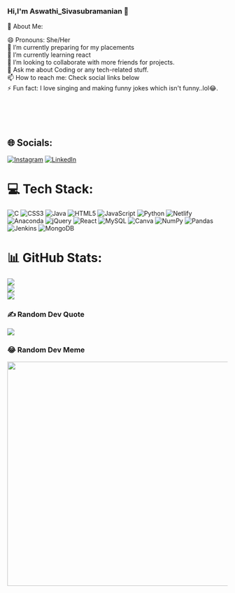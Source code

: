 <h3>Hi,I'm Aswathi_Sivasubramanian 👋</h3>

💫 About Me:

😄 Pronouns: She/Her<br>🔭 I’m currently preparing for my placements<br>🌱 I’m currently learning react<br>👯 I’m looking to collaborate with more friends for projects.<br>💬 Ask me about Coding or any tech-related stuff.<br>📫 How to reach me: Check social links below<br>⚡ Fun fact: I love singing and making funny jokes which isn't funny..lol😂.<br><br><br><br><br>

## 🌐 Socials:
[![Instagram](https://img.shields.io/badge/Instagram-%23E4405F.svg?logo=Instagram&logoColor=white)](https://www.linkedin.com/in/aswathi-sivasubramanian) [![LinkedIn](https://img.shields.io/badge/LinkedIn-%230077B5.svg?logo=linkedin&logoColor=white)](https://linkedin.com/in/aswathi-sivasubramanian)

# 💻 Tech Stack:

![C](https://img.shields.io/badge/c-%2300599C.svg?style=plastic&logo=c&logoColor=white) ![CSS3](https://img.shields.io/badge/css3-%231572B6.svg?style=plastic&logo=css3&logoColor=white) ![Java](https://img.shields.io/badge/java-%23ED8B00.svg?style=plastic&logo=java&logoColor=white) ![HTML5](https://img.shields.io/badge/html5-%23E34F26.svg?style=plastic&logo=html5&logoColor=white) ![JavaScript](https://img.shields.io/badge/javascript-%23323330.svg?style=plastic&logo=javascript&logoColor=%23F7DF1E) ![Python](https://img.shields.io/badge/python-3670A0?style=plastic&logo=python&logoColor=ffdd54) ![Netlify](https://img.shields.io/badge/netlify-%23000000.svg?style=plastic&logo=netlify&logoColor=#00C7B7) ![Anaconda](https://img.shields.io/badge/Anaconda-%2344A833.svg?style=plastic&logo=anaconda&logoColor=white) ![jQuery](https://img.shields.io/badge/jquery-%230769AD.svg?style=plastic&logo=jquery&logoColor=white) ![React](https://img.shields.io/badge/react-%2320232a.svg?style=plastic&logo=react&logoColor=%2361DAFB) ![MySQL](https://img.shields.io/badge/mysql-%2300f.svg?style=plastic&logo=mysql&logoColor=white) ![Canva](https://img.shields.io/badge/Canva-%2300C4CC.svg?style=plastic&logo=Canva&logoColor=white) ![NumPy](https://img.shields.io/badge/numpy-%23013243.svg?style=plastic&logo=numpy&logoColor=white) ![Pandas](https://img.shields.io/badge/pandas-%23150458.svg?style=plastic&logo=pandas&logoColor=white) ![Jenkins](https://img.shields.io/badge/jenkins-%232C5263.svg?style=plastic&logo=jenkins&logoColor=white) ![MongoDB](https://img.shields.io/badge/MongoDB-%234ea94b.svg?style=plastic&logo=mongodb&logoColor=white)

# 📊 GitHub Stats:

![](https://github-readme-stats.vercel.app/api?username=aswathi-sivasubramanian&theme=merko&hide_border=false&include_all_commits=true&count_private=true)<br/>
![](https://github-readme-streak-stats.herokuapp.com/?user=aswathi-sivasubramanian&theme=merko&hide_border=false)<br/>
![](https://github-readme-stats.vercel.app/api/top-langs/?username=aswathi-sivasubramanian&theme=merko&hide_border=false&include_all_commits=true&count_private=true&layout=compact)

### ✍️ Random Dev Quote

![](https://quotes-github-readme.vercel.app/api?type=horizontal&theme=radical)

### 😂 Random Dev Meme

<img src="https://in.images.search.yahoo.com/images/view;_ylt=AwrKC2vR6gFjcrwZxsq9HAx.;_ylu=c2VjA3NyBHNsawNpbWcEb2lkA2Y2NDUyMWM5YjcwNDg3MTVlZTVlZDRlMjNlMmE5NTA3BGdwb3MDNTMEaXQDYmluZw--?back=https%3A%2F%2Fin.images.search.yahoo.com%2Fsearch%2Fimages%3Fp%3Dcoding%2Bimages%26type%3DE210IN826G0%26fr%3Dmcafee%26fr2%3Dpiv-web%26nost%3D1%26tab%3Dorganic%26ri%3D53&w=1920&h=1200&imgurl=www.baltana.com%2Ffiles%2Fwallpapers-8%2FComputer-Coding-HD-Wallpaper-24750.jpg&rurl=https%3A%2F%2Fwww.baltana.com%2Fabstract%2Fcomputer-coding-hd-wallpaper-24750.html&size=1376.4KB&p=coding+images&oid=f64521c9b7048715ee5ed4e23e2a9507&fr2=piv-web&fr=mcafee&tt=Computer+Coding+HD+Wallpaper+24750+-+Baltana&b=36&ni=21&no=53&ts=&tab=organic&sigr=sWguWPi2qKSZ&sigb=1ymDAUk8Kcq.&sigi=vUC2jp57qEzt&sigt=rwtNDkE4Tu_f&.crumb=xXzKMsNxW97&fr=mcafee&fr2=piv-web&type=E210IN826G0" width="512px"/>
